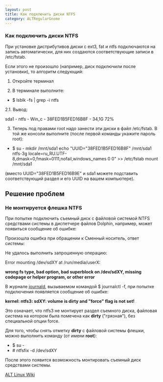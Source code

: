 ```yaml
---
layout: post
title: Как подключить диски NTFS
category: ALTRegularGnome
---
```

### Как подключить диски NTFS

При установке дистрибутивов диски с ext3, fat и ntfs подключаются на запись автоматически, для них создаются соответствующие записи в /etc/fstab. 

Если этого не произошло (например, диск подключили после установки), то алгоритм следующий:

1. Откройте терминал

2. В терминале выполните:

- $ lsblk -fs \| grep -i ntfs

2.1. Вывод:

sda1 - ntfs    -     Win_c    -   38FED1B5FED16B8F              -         34,1G    72%
  
3. Теперь под правами root надо занести эти диски в файл /etc/fstab. В той же консоли выполните (после первой команды укажите пароль root):

- $ su - mkdir /mnt/sda1 echo "UUID=\"38FED1B5FED16B8F\" /mnt/sda1 ntfs-3g locale=ru_RU.UTF-8,dmask=0,fmask=0111,nofail,windows_names 0 0" >> /etc/fstab mount /mnt/sda1

(вместо UUID="38FED1B5FED16B9E" и sda1 можете подставить соответствующий раздел и его UUID на вашем компьютере).

## Решение проблем

### Не монтируется флешка NTFS

При попытке подключить съемный диск с файловой системой NTFS средствами системы в диспетчере файлов Dolphin, например, может появиться сообщение об ошибке:

Произошла ошибка при обращении к Сменный носитель, ответ системы: 

Не удалось выполнить запрошенную операцию: 

Error mounting /dev/sdXY at /run/media/userX: 

**wrong fs type, bad option, bad superblock on /dev/sdXY, missing codepage or helper program, or other error**

В журнале [journald](https://wiki.altlinux.ru/Journald "Journald"), вызываемом командой $ journalctl -f, при попытке подключения появляется сообщение об ошибке:

**kernel: ntfs3: sdXY: volume is dirty and "force" flag is not set!**

Это означает, что ntfs3 не монтирует раздел съемного диска, файловая система на котором была помечена как **dirty** ("грязная"), без специальной опции force.

Для того, чтобы снять отметку **dirty** с файловой системы флешки, можно выполнить команду (от имени **root**):

- $ su -
- \# ntfsfix -d /dev/sdXY

После этого появится возможность монтировать съемный диск средствами системы.

[ALT Linux Wiki](https://wiki.altlinux.ru/NTFS)
